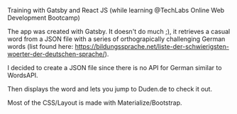 Training with Gatsby and React JS (while learning @TechLabs Online Web Development Bootcamp)

The app was created with Gatsby.
It doesn't do much ;), it retrieves a casual word from a JSON file with a series of orthograpically challenging German words (list found here: https://bildungssprache.net/liste-der-schwierigsten-woerter-der-deutschen-sprache/).

I decided to create a JSON file since there is no API for German similar to WordsAPI.

Then displays the word and lets you jump to Duden.de to check it out.

Most of the CSS/Layout is made with Materialize/Bootstrap.
